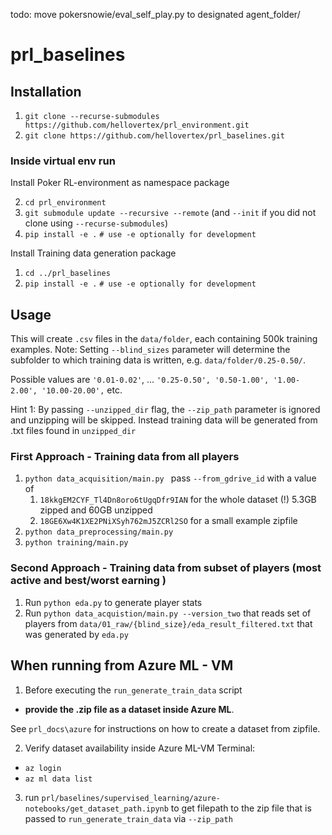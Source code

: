 todo: move pokersnowie/eval_self_play.py to designated agent_folder/
# prl_baselines

## Installation
1. `git clone --recurse-submodules https://github.com/hellovertex/prl_environment.git`
2. `git clone https://github.com/hellovertex/prl_baselines.git`

### Inside virtual env run
Install Poker RL-environment as namespace package

2. `cd prl_environment`
3. `git submodule update --recursive --remote` (and `--init` if you did not clone using `--recurse-submodules`)
4. `pip install -e .`  `# use -e optionally for development`

Install Training data generation package
1. `cd ../prl_baselines`
2. `pip install -e .`  `# use -e optionally for development`

## Usage
This will create `.csv` files in the `data/folder`, each containing 500k training examples.
Note: Setting `--blind_sizes` parameter will determine the subfolder to which training data
is written, e.g. `data/folder/0.25-0.50/`. 

Possible values are
`'0.01-0.02'`, ... `'0.25-0.50', '0.50-1.00', '1.00-2.00', '10.00-20.00',` etc.

Hint 1: By passing `--unzipped_dir` flag, the `--zip_path` parameter is ignored and unzipping will 
be skipped. Instead training data will be generated from .txt files found in `unzipped_dir`

### First Approach - Training data from all players
1. `python data_acquisition/main.py ` pass `--from_gdrive_id` with a value of 
   1. `18kkgEM2CYF_Tl4Dn8oro6tUgqDfr9IAN` for the whole dataset (!) 5.3GB zipped and 60GB unzipped
   2. `18GE6Xw4K1XE2PNiXSyh762mJ5ZCRl2SO` for a small example zipfile
2. `python data_preprocessing/main.py `
3. `python training/main.py`

### Second Approach - Training data from subset of players (most active and best/worst earning )
1. Run `python eda.py` to generate player stats
2. Run `python data_acquistion/main.py --version_two` that reads set of players from
   `data/01_raw/{blind_size}/eda_result_filtered.txt` that was generated by `eda.py` 




## When running from Azure ML - VM
1. Before executing the `run_generate_train_data` script
 - **provide the .zip file as a dataset inside Azure ML**.

See `prl_docs\azure` for instructions on how to create a dataset from zipfile. 

2. Verify dataset availability inside Azure ML-VM Terminal:
- `az login`
- `az ml data list`
3. run `prl/baselines/supervised_learning/azure-notebooks/get_dataset_path.ipynb` to get
filepath to the zip file that is passed to `run_generate_train_data` via `--zip_path`


